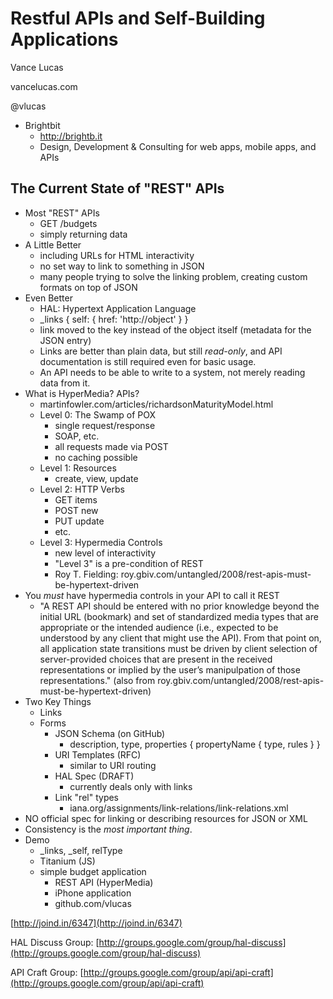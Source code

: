 # Restful APIs and Self-Building Applications

Vance Lucas

vancelucas.com

@vlucas

- Brightbit
	- http://brightb.it
	- Design, Development & Consulting for web apps, mobile apps, and APIs

## The Current State of "REST" APIs
- Most "REST" APIs
	- GET /budgets
	- simply returning data
- A Little Better
	- including URLs for HTML interactivity
	- no set way to link to something in JSON
	- many people trying to solve the linking problem, creating custom formats on top of JSON
- Even Better
	- HAL: Hypertext Application Language
	- _links { self: { href: 'http://object' } }
	- link moved to the key instead of the object itself (metadata for the JSON entry)
	- Links are better than plain data, but still *read-only*, and API documentation is still required even for basic usage.
	- An API needs to be able to write to a system, not merely reading data from it.
- What is HyperMedia? APIs?
	- martinfowler.com/articles/richardsonMaturityModel.html
	- Level 0: The Swamp of POX
		- single request/response
		- SOAP, etc.
		- all requests made via POST
		- no caching possible
	- Level 1: Resources
		- create, view, update
	- Level 2: HTTP Verbs
		- GET items
		- POST new
		- PUT update
		- etc.
	- Level 3: Hypermedia Controls
		- new level of interactivity
		- "Level 3" is a pre-condition of REST
		- Roy T. Fielding: roy.gbiv.com/untangled/2008/rest-apis-must-be-hypertext-driven
- You *must* have hypermedia controls in your API to call it REST
	- "A REST API should be entered with no prior knowledge beyond the initial URL (bookmark) and set of standardized media types that are appropriate or the intended audience (i.e., expected to be understood by any client that might use the API). From that point on, all application state transitions must be driven by client selection of server-provided choices that are present in the received representations or implied by the user’s manipulpation of those representations." (also from roy.gbiv.com/untangled/2008/rest-apis-must-be-hypertext-driven)
- Two Key Things
	- Links
	- Forms
		- JSON Schema (on GitHub)
			- description, type, properties { propertyName { type, rules } }
		- URI Templates (RFC)
			- similar to URI routing
		- HAL Spec (DRAFT)
			- currently deals only with links
		- Link "rel" types
			- iana.org/assignments/link-relations/link-relations.xml
- NO official spec for linking or describing resources for JSON or XML
- Consistency is the *most important thing*.
- Demo
	- _links, _self, relType
	- Titanium (JS)
	- simple budget application
		- REST API (HyperMedia)
		- iPhone application
		- github.com/vlucas

[http://joind.in/6347](http://joind.in/6347)

HAL Discuss Group: [http://groups.google.com/group/hal-discuss](http://groups.google.com/group/hal-discuss)

API Craft Group: [http://groups.google.com/group/api/api-craft](http://groups.google.com/group/api/api-craft)
